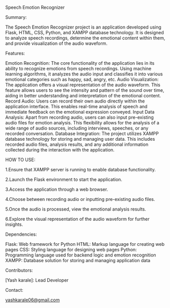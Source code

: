 Speech Emotion Recognizer

Summary:

The Speech Emotion Recognizer project is an application developed using Flask, HTML, CSS, Python, and XAMPP database technology. It is designed to analyze speech recordings, determine the emotional content within them, and provide visualization of the audio waveform.

Features:

Emotion Recognition: The core functionality of the application lies in its ability to recognize emotions from speech recordings. Using machine learning algorithms, it analyzes the audio input and classifies it into various emotional categories such as happy, sad, angry, etc.
Audio Visualization: The application offers a visual representation of the audio waveform. This feature allows users to see the intensity and pattern of the sound over time, aiding in better understanding and interpretation of the emotional content.
Record Audio: Users can record their own audio directly within the application interface. This enables real-time analysis of speech and immediate feedback on the emotional expression conveyed.
Input Data Analysis: Apart from recording audio, users can also input pre-existing audio files for emotion analysis. This flexibility allows for the analysis of a wide range of audio sources, including interviews, speeches, or any recorded conversation.
Database Integration: The project utilizes XAMPP database technology for storing and managing user data. This includes recorded audio files, analysis results, and any additional information collected during the interaction with the application.

HOW TO USE:

1.Ensure that XAMPP server is running to enable database functionality.

2.Launch the Flask environment to start the application.

3.Access the application through a web browser.

4.Choose between recording audio or inputting pre-existing audio files.

5.Once the audio is processed, view the emotional analysis results.

6.Explore the visual representation of the audio waveform for further insights.




Dependencies:

Flask: Web framework for Python
HTML: Markup language for creating web pages
CSS: Styling language for designing web pages
Python: Programming language used for backend logic and emotion recognition
XAMPP: Database solution for storing and managing application data

Contributors:

[Yash karale]: Lead Developer

Contact:

yashkarale06@gmail.com
